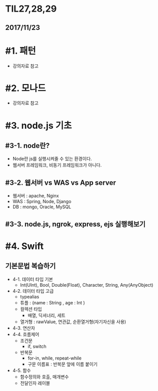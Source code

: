 # TIL27,28,29

## 2017/11/23

# #1. 패턴
  - 강의자료 참고

# #2. 모나드
  - 강의자료 참고

# #3. node.js 기초

## #3-1. node란?
  - Node란 js를 실행시켜줄 수 있는 환경이다.
  - 웹서버 프레임워크, 비동기 프레임워크가 아니다.

## #3-2. 웹서버 vs WAS vs App server
  - 웹서버 : apache, Nginx
  - WAS : Spring, Node, Django
  - DB : mongo, Oracle, MySQL

## #3-3. node.js, ngrok, express, ejs 실행해보기

# #4. Swift
## 기본문법 복습하기
  - 4-1. 데이터 타입 기본
    - Int(UInt), Bool, Double(Float), Character, String, Any(AnyObject)
  - 4-2. 데이터 타입 고급
    - typealias
    - 튜플 : (name : String , age : Int )
    - 컬렉션 타입
      - 배열, 딕셔너리, 세트
    - 열거형 : rawValue, 연관값, 순환열거형(자기자신을 사용)
  - 4-3. 연산자
  - 4-4. 흐름제어
    - 조건문
      - if, switch
    - 반복문
      - for-in, while, repeat-while
      - 구문 이름표 : 반복문 앞에 이름 붙이기
  - 4-5. 함수
    - 함수정의와 호출, 매개변수
    - 전달인자 레이블

